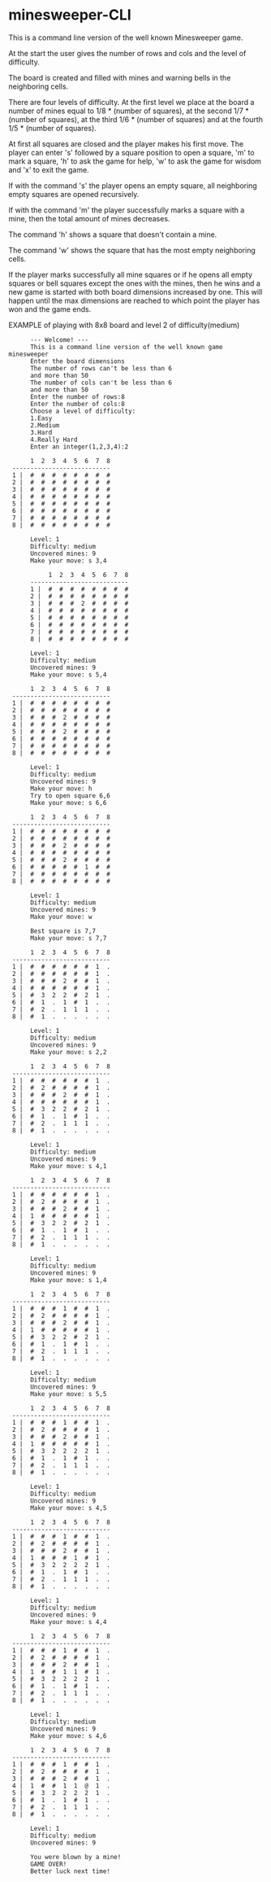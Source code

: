 # minesweeper-CLI

This is a command line version of the well known Minesweeper game. 

At the start the user gives the number of rows and cols and the level of difficulty.

The board is created and filled with mines and warning bells in the neighboring cells. 

There are four levels of difficulty. At the first level we place at the board a number of mines equal to 1/8 * (number of squares), at the second 
1/7 * (number of squares), at the third 1/6 * (number of squares) and at the fourth 1/5 * (number of squares). 

At first all squares are closed and the player makes his first move. The player can enter 's' followed by a square position to open a square, 'm' to mark a square, 'h' to ask the game for help, 'w' to ask the game for wisdom and 'x' to exit the game. 

If with the command 's' the player opens an empty square, all neighboring empty squares are opened recursively.

If with the command 'm' the player successfully marks a square with a mine, then the total amount of mines decreases.

The command 'h' shows a square that doesn't contain a mine.

The command 'w' shows the square that has the most empty neighboring cells.

If the player marks successfully all mine squares or if he opens all empty squares or bell squares except the ones with the mines, then he wins and a new game is started with both board dimensions increased by one. This will happen until the max dimensions are reached to which point the player has won and the game ends. 

EXAMPLE of playing with 8x8 board and level 2 of difficulty(medium)

          --- Welcome! ---
          This is a command line version of the well known game minesweeper
          Enter the board dimensions
          The number of rows can't be less than 6
          and more than 50
          The number of cols can't be less than 6
          and more than 50
          Enter the number of rows:8
          Enter the number of cols:8
          Choose a level of difficulty:
          1.Easy
          2.Medium
          3.Hard
          4.Really Hard
          Enter an integer(1,2,3,4):2

          1  2  3  4  5  6  7  8
     ---------------------------
     1 |  #  #  #  #  #  #  #  #
     2 |  #  #  #  #  #  #  #  #
     3 |  #  #  #  #  #  #  #  #
     4 |  #  #  #  #  #  #  #  #
     5 |  #  #  #  #  #  #  #  #
     6 |  #  #  #  #  #  #  #  #
     7 |  #  #  #  #  #  #  #  #
     8 |  #  #  #  #  #  #  #  #

          Level: 1
          Difficulty: medium
          Uncovered mines: 9
          Make your move: s 3,4

               1  2  3  4  5  6  7  8
          ---------------------------
          1 |  #  #  #  #  #  #  #  #
          2 |  #  #  #  #  #  #  #  #
          3 |  #  #  #  2  #  #  #  #
          4 |  #  #  #  #  #  #  #  #
          5 |  #  #  #  #  #  #  #  #
          6 |  #  #  #  #  #  #  #  #
          7 |  #  #  #  #  #  #  #  #
          8 |  #  #  #  #  #  #  #  #

          Level: 1
          Difficulty: medium
          Uncovered mines: 9
          Make your move: s 5,4

          1  2  3  4  5  6  7  8
     ---------------------------
     1 |  #  #  #  #  #  #  #  #
     2 |  #  #  #  #  #  #  #  #
     3 |  #  #  #  2  #  #  #  #
     4 |  #  #  #  #  #  #  #  #
     5 |  #  #  #  2  #  #  #  #
     6 |  #  #  #  #  #  #  #  #
     7 |  #  #  #  #  #  #  #  #
     8 |  #  #  #  #  #  #  #  #

          Level: 1
          Difficulty: medium
          Uncovered mines: 9
          Make your move: h
          Try to open square 6,6 
          Make your move: s 6,6

          1  2  3  4  5  6  7  8
     ---------------------------
     1 |  #  #  #  #  #  #  #  #
     2 |  #  #  #  #  #  #  #  #
     3 |  #  #  #  2  #  #  #  #
     4 |  #  #  #  #  #  #  #  #
     5 |  #  #  #  2  #  #  #  #
     6 |  #  #  #  #  #  1  #  #
     7 |  #  #  #  #  #  #  #  #
     8 |  #  #  #  #  #  #  #  #

          Level: 1
          Difficulty: medium
          Uncovered mines: 9
          Make your move: w

          Best square is 7,7
          Make your move: s 7,7

          1  2  3  4  5  6  7  8
     ---------------------------
     1 |  #  #  #  #  #  #  1  .
     2 |  #  #  #  #  #  #  1  .
     3 |  #  #  #  2  #  #  1  .
     4 |  #  #  #  #  #  #  1  .
     5 |  #  3  2  2  #  2  1  .
     6 |  #  1  .  1  #  1  .  .
     7 |  #  2  .  1  1  1  .  .
     8 |  #  1  .  .  .  .  .  .

          Level: 1
          Difficulty: medium
          Uncovered mines: 9
          Make your move: s 2,2

          1  2  3  4  5  6  7  8
     ---------------------------
     1 |  #  #  #  #  #  #  1  .
     2 |  #  2  #  #  #  #  1  .
     3 |  #  #  #  2  #  #  1  .
     4 |  #  #  #  #  #  #  1  .
     5 |  #  3  2  2  #  2  1  .
     6 |  #  1  .  1  #  1  .  .
     7 |  #  2  .  1  1  1  .  .
     8 |  #  1  .  .  .  .  .  .

          Level: 1
          Difficulty: medium
          Uncovered mines: 9
          Make your move: s 4,1

          1  2  3  4  5  6  7  8
     ---------------------------
     1 |  #  #  #  #  #  #  1  .
     2 |  #  2  #  #  #  #  1  .
     3 |  #  #  #  2  #  #  1  .
     4 |  1  #  #  #  #  #  1  .
     5 |  #  3  2  2  #  2  1  .
     6 |  #  1  .  1  #  1  .  .
     7 |  #  2  .  1  1  1  .  .
     8 |  #  1  .  .  .  .  .  .

          Level: 1
          Difficulty: medium
          Uncovered mines: 9
          Make your move: s 1,4

          1  2  3  4  5  6  7  8
     ---------------------------
     1 |  #  #  #  1  #  #  1  .
     2 |  #  2  #  #  #  #  1  .
     3 |  #  #  #  2  #  #  1  .
     4 |  1  #  #  #  #  #  1  .
     5 |  #  3  2  2  #  2  1  .
     6 |  #  1  .  1  #  1  .  .
     7 |  #  2  .  1  1  1  .  .
     8 |  #  1  .  .  .  .  .  .

          Level: 1
          Difficulty: medium
          Uncovered mines: 9
          Make your move: s 5,5

          1  2  3  4  5  6  7  8
     ---------------------------
     1 |  #  #  #  1  #  #  1  .
     2 |  #  2  #  #  #  #  1  .
     3 |  #  #  #  2  #  #  1  .
     4 |  1  #  #  #  #  #  1  .
     5 |  #  3  2  2  2  2  1  .
     6 |  #  1  .  1  #  1  .  .
     7 |  #  2  .  1  1  1  .  .
     8 |  #  1  .  .  .  .  .  .

          Level: 1
          Difficulty: medium
          Uncovered mines: 9
          Make your move: s 4,5

          1  2  3  4  5  6  7  8
     ---------------------------
     1 |  #  #  #  1  #  #  1  .
     2 |  #  2  #  #  #  #  1  .
     3 |  #  #  #  2  #  #  1  .
     4 |  1  #  #  #  1  #  1  .
     5 |  #  3  2  2  2  2  1  .
     6 |  #  1  .  1  #  1  .  .
     7 |  #  2  .  1  1  1  .  .
     8 |  #  1  .  .  .  .  .  .

          Level: 1
          Difficulty: medium
          Uncovered mines: 9
          Make your move: s 4,4

          1  2  3  4  5  6  7  8
     ---------------------------
     1 |  #  #  #  1  #  #  1  .
     2 |  #  2  #  #  #  #  1  .
     3 |  #  #  #  2  #  #  1  .
     4 |  1  #  #  1  1  #  1  .
     5 |  #  3  2  2  2  2  1  .
     6 |  #  1  .  1  #  1  .  .
     7 |  #  2  .  1  1  1  .  .
     8 |  #  1  .  .  .  .  .  .

          Level: 1
          Difficulty: medium
          Uncovered mines: 9
          Make your move: s 4,6

          1  2  3  4  5  6  7  8
     ---------------------------
     1 |  #  #  #  1  #  #  1  .
     2 |  #  2  #  #  #  #  1  .
     3 |  #  #  #  2  #  #  1  .
     4 |  1  #  #  1  1  @  1  .
     5 |  #  3  2  2  2  2  1  .
     6 |  #  1  .  1  #  1  .  .
     7 |  #  2  .  1  1  1  .  .
     8 |  #  1  .  .  .  .  .  .

          Level: 1
          Difficulty: medium
          Uncovered mines: 9

          You were blown by a mine!
          GAME OVER!
          Better luck next time!

